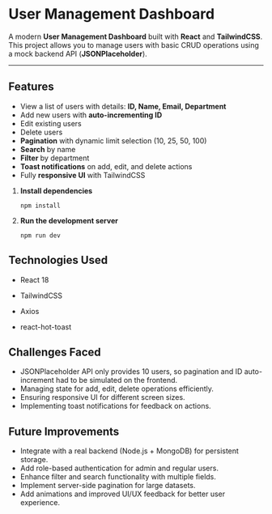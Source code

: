 # User Management Dashboard

A modern **User Management Dashboard** built with **React** and **TailwindCSS**.  
This project allows you to manage users with basic CRUD operations using a mock backend API (**JSONPlaceholder**).

---

## Features

- View a list of users with details: **ID, Name, Email, Department**  
- Add new users with **auto-incrementing ID**  
- Edit existing users  
- Delete users  
- **Pagination** with dynamic limit selection (10, 25, 50, 100)  
- **Search** by name  
- **Filter** by department  
- **Toast notifications** on add, edit, and delete actions  
- Fully **responsive UI** with TailwindCSS


1. **Install dependencies**

   ```npm install```

2. **Run the development server**

   ```npm run dev```

## Technologies Used
- React 18

- TailwindCSS

- Axios

- react-hot-toast


## Challenges Faced

- JSONPlaceholder API only provides 10 users, so pagination and ID auto-increment had to be simulated on the frontend.
- Managing state for add, edit, delete operations efficiently.
- Ensuring responsive UI for different screen sizes.
- Implementing toast notifications for feedback on actions.

## Future Improvements

- Integrate with a real backend (Node.js + MongoDB) for persistent storage.
- Add role-based authentication for admin and regular users.
- Enhance filter and search functionality with multiple fields.
- Implement server-side pagination for large datasets.
- Add animations and improved UI/UX feedback for better user experience.